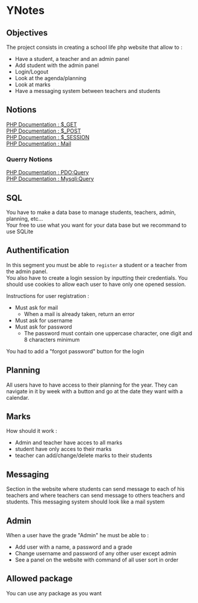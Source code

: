 # YNotes

## Objectives
The project consists in creating a school life php website that allow to :
* Have a student, a teacher and an admin panel
* Add student with the admin panel
* Login/Logout
* Look at the agenda/planning
* Look at marks
* Have a messaging system between teachers and students

## Notions
[PHP Documentation : $_GET](https://www.php.net/manual/en/reserved.variables.get.php)   
[PHP Documentation : $_POST](https://www.php.net/manual/en/reserved.variables.post.php)   
[PHP Documentation : $_SESSION](https://www.php.net/manual/en/reserved.variables.session.php)   
[PHP Documentation : Mail](https://www.php.net/manual/en/function.mail.php)

### Querry Notions
[PHP Documentation : PDO:Query](https://www.php.net/manual/en/pdo.query.php)   
[PHP Documentation : Mysqli:Query](https://www.php.net/manual/en/mysqli.query.php)   

## SQL 
You have to make a data base to manage students, teachers, admin, planning, etc...   
Your free to use what you want for your data base but we recommand to use SQLite

## Authentification 
In this segment you must be able to `register` a student or a teacher from the admin panel.   
You also have to create a login session by inputting their credentials.
You should use cookies to allow each user to have only one opened session.

Instructions for user registration :
* Must ask for mail
  * When a mail is already taken, return an error
* Must ask for username
* Must ask for password
  * The password must contain one uppercase character, one digit and 8 characters minimum

You had to add a "forgot password" button for the login

## Planning
All users have to have access to their planning for the year. They can navigate in it by week with a button and go at the date they want with a calendar.

## Marks
How should it work :
* Admin and teacher have acces to all marks
* student have only acces to their marks
* teacher can add/change/delete marks to their students

## Messaging
Section in the website where students can send message to each of his teachers and where teachers can send message to others teachers and students. This messaging system should look like a mail system

## Admin
When a user have the grade "Admin" he must be able to :
* Add user with a name, a password and a grade
* Change username and password of any other user except admin
* See a panel on the website with command of all user sort in order

## Allowed package
You can use any package as you want
